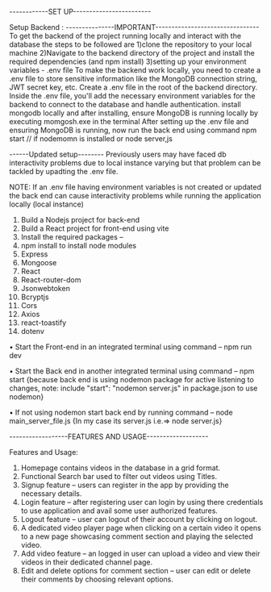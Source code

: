 ------------SET UP------------------------

Setup Backend :  ---------------IMPORTANT--------------------------------
To get the backend of the project running locally and interact with the database  the steps to be followed are
1)clone the repository to your local machine
2)Navigate to the backend directory of the project and install the required dependencies (and npm install)
3)setting up your environment variables - .env file 
   To make the backend work locally, you need to create a .env file to store sensitive information like the MongoDB connection string, JWT secret key, etc.
   Create a .env file in the root of the backend directory. 
   Inside the .env file, you'll add the necessary environment variables for the backend to connect to the database and handle authentication.
   install mongodb locally and after installing, ensure MongoDB is running locally by executing momgosh.exe  in the terminal
   After setting up the .env file and ensuring MongoDB is running, now run the back end using command 
   npm start // if nodemomn is installed 
   or 
   node server,js

   
  ------Updated setup--------
  Previously users may have faced db interactivity problems due to local instance varying but that problem can be tackled by upadting the .env file.

 NOTE: If an .env file having environment variables is not created or updated the back end can cause interactivity problems while running the application locally (local instance)

1) Build a Nodejs project for back-end
2) Build a React project for front-end using vite 
3) Install the required packages –
4) npm install to install node modules
5) Express
6) Mongoose
7) React
8) React-router-dom
9) Jsonwebtoken
10) Bcryptjs
11) Cors
12)  Axios
13) react-toastify
14) dotenv

•	Start the Front-end in an integrated terminal using command – 
 npm run dev 

•	Start the Back end in another integrated terminal using command –
npm start 
{because back end is using nodemon package for active listening to changes, note: include  "start": "nodemon server.js" in package.json to use nodemon}

•	If not using nodemon start back end by running command –
node main_server_file.js 
{In my case its server.js i.e.=> node server.js}

------------------FEATURES AND USAGE-------------------

Features and Usage: 

1)	Homepage contains videos in the database in a grid format.
2) Functional Search bar used to filter out videos using Titles.
3) Signup feature – users can register in the app by providing the necessary details.
4) Login feature – after registering user can login by using there credentials to use application and avail some user authorized features.
5) Logout feature – user can logout of their account by clicking on logout.
6) A dedicated video player page when clicking on a certain video it opens to a new page showcasing comment section and playing the selected video.
7) Add video feature – an logged in user can upload a video and view their videos in their dedicated channel page.
8) Edit and delete options for comment section – user can edit or delete their comments by choosing relevant options.

